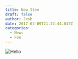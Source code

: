 ```yaml
---
title: New Item
draft: false
author: Jesh
date: 2017-07-09T21:27:44.847Z
categories:
  - News
  - Foo
---
```

![Hello](/img/uploads/yd4ocdr.jpg)


